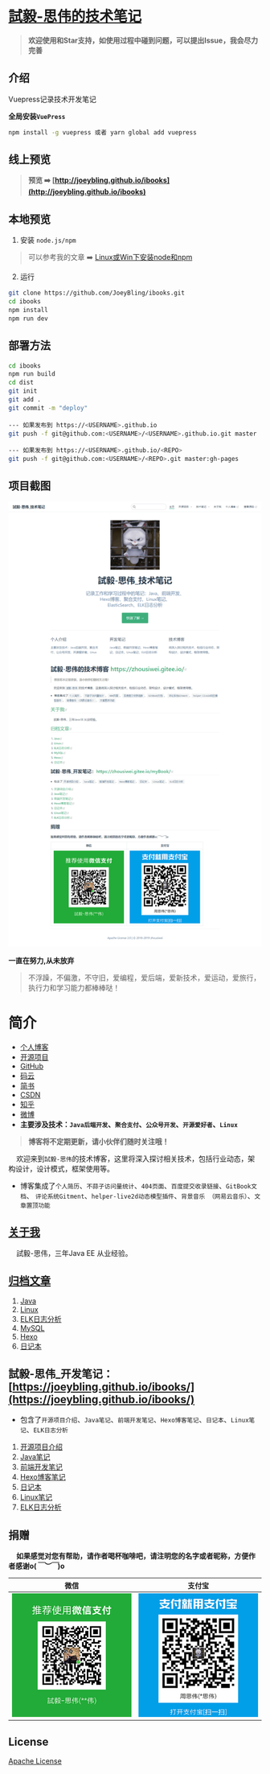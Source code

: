# [試毅-思伟的技术笔记](http://joeybling.github.io/ibooks)

> **欢迎使用和Star支持，如使用过程中碰到问题，可以提出Issue，我会尽力完善**

## 介绍
Vuepress记录技术开发笔记

**全局安装`VuePress`**
```bash
npm install -g vuepress 或者 yarn global add vuepress
```

## 线上预览

> **预览 ➡️ [http://joeybling.github.io/ibooks](http://joeybling.github.io/ibooks)**

## 本地预览
1. 安装 `node.js/npm`

> 可以参考我的文章 ➡️ [Linux或Win下安装node和npm](https://www.jianshu.com/p/f8b0a4f7a822)

2. 运行

```bash
git clone https://github.com/JoeyBling/ibooks.git
cd ibooks
npm install
npm run dev
```

## 部署方法
```bash
cd ibooks
npm run build
cd dist
git init
git add .
git commit -m "deploy"

--- 如果发布到 https://<USERNAME>.github.io
git push -f git@github.com:<USERNAME>/<USERNAME>.github.io.git master

--- 如果发布到 https://<USERNAME>.github.io/<REPO>
git push -f git@github.com:<USERNAME>/<REPO>.git master:gh-pages
```

## 项目截图

[![Vuepress记录技术开发笔记](./screenshots/ibooks_mini.png "Vuepress记录技术开发笔记")](http://joeybling.github.io/ibooks "Vuepress记录技术开发笔记")

**一直在努力,从未放弃**

> 不浮躁，不偏激，不守旧，爱编程，爱后端，爱新技术，爱运动，爱旅行，执行力和学习能力都棒棒哒！

# 简介
- [个人博客](https://joeybling.github.io/)
- [开源项目](https://joeybling.github.io/ibooks/opensource)
- [GitHub](https://github.com/JoeyBling)
- [码云](https://gitee.com/zhousiwei)
- [简书](https://www.jianshu.com/u/02cbf31a043a)
- [CSDN](https://blog.csdn.net/qq_30930805)
- [知乎](https://www.zhihu.com/people/joeybling)
- [微博](http://weibo.com/jayinfo)
- **主要涉及技术：`Java后端开发`、`聚合支付`、`公众号开发`、`开源爱好者`、`Linux`**

> **博客将不定期更新，请小伙伴们随时关注哦！**

&#160;&#160;&#160;&#160;欢迎来到`試毅-思伟`的技术博客，这里将深入探讨相关技术，包括行业动态，架构设计，设计模式，框架使用等。

- 博客集成了`个人简历`、`不蒜子访问量统计`、`404页面`、`百度提交收录链接`、`GitBook文档`、
    `评论系统Gitment`、`helper-live2d动态模型插件`、`背景音乐 （网易云音乐）`、`文章置顶功能`

## [关于我](https://joeybling.github.io/)
&#160;&#160;&#160;&#160;試毅-思伟，三年Java EE 从业经验。

## [归档文章](https://zhousiwei.gitee.io/)

1. [Java](https://zhousiwei.gitee.io/tags/Java/)
2. [Linux](https://zhousiwei.gitee.io/tags/Linux/)
3. [ELK日志分析](https://zhousiwei.gitee.io/tags/ELK%E6%97%A5%E5%BF%97%E5%88%86%E6%9E%90/)
4. [MySQL](https://zhousiwei.gitee.io/tags/MySQL)
5. [Hexo](https://zhousiwei.gitee.io/tags/Hexo)
6. [日记本](https://zhousiwei.gitee.io/tags/%E6%97%A5%E8%AE%B0%E6%9C%AC/)

## 試毅-思伟_开发笔记：[https://joeybling.github.io/ibooks/](https://joeybling.github.io/ibooks/)

- 包含了`开源项目介绍`、`Java笔记`、`前端开发笔记`、`Hexo博客笔记`、`日记本`、`Linux笔记`、`ELK日志分析`

1. [开源项目介绍](https://joeybling.github.io/ibooks/)
2. [Java笔记](https://joeybling.github.io/ibooks/java/springboot2.html)
3. [前端开发笔记](https://joeybling.github.io/ibooks/web/)
4. [Hexo博客笔记](https://joeybling.github.io/ibooks/hexo/hexo_music.html)
5. [日记本](https://joeybling.github.io/ibooks/notes/git_branch.html)
6. [Linux笔记](https://joeybling.github.io/ibooks/linux/glibc.html)
7. [ELK日志分析](https://joeybling.github.io/ibooks/elk/linux_es5.html)

## 捐赠
&#160;&#160;&#160;&#160;**如果感觉对您有帮助，请作者喝杯咖啡吧，请注明您的名字或者昵称，方便作者感谢o(*￣︶￣*)o**

| 微信 | 支付宝 |
| :---: | :---: |
| ![](./images/weixin.png) | ![](./images/alipay.jpeg) |

## License

[Apache License](./LICENSE)
